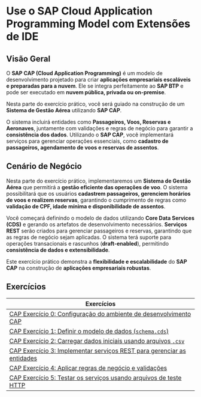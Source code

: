 # **Use o SAP Cloud Application Programming Model com Extensões de IDE**  

## **Visão Geral**  
O **SAP CAP (Cloud Application Programming)** é um modelo de desenvolvimento projetado para criar **aplicações empresariais escaláveis e preparadas para a nuvem**. Ele se integra perfeitamente ao **SAP BTP** e pode ser executado em **nuvem pública, privada ou on-premise**.  

Nesta parte do exercício prático, você será guiado na construção de um **Sistema de Gestão Aérea** utilizando **SAP CAP**.  

O sistema incluirá entidades como **Passageiros, Voos, Reservas e Aeronaves**, juntamente com validações e regras de negócio para garantir a **consistência dos dados**. Utilizando o **SAP CAP**, você implementará serviços para gerenciar operações essenciais, como **cadastro de passageiros, agendamento de voos e reservas de assentos**.  

## **Cenário de Negócio**  
Nesta parte do exercício prático, implementaremos um **Sistema de Gestão Aérea** que permitirá a **gestão eficiente das operações de voo**. O sistema possibilitará que os usuários **cadastrem passageiros, gerenciem horários de voos e realizem reservas**, garantindo o cumprimento de regras como **validação de CPF, idade mínima e disponibilidade de assentos**.  

Você começará definindo o modelo de dados utilizando **Core Data Services (CDS)** e gerando os artefatos de desenvolvimento necessários. **Serviços REST** serão criados para gerenciar passageiros e reservas, garantindo que as regras de negócio sejam aplicadas. O sistema terá suporte para operações transacionais e rascunhos (**draft-enabled**), permitindo **consistência de dados e extensibilidade**.  

Este exercício prático demonstra a **flexibilidade e escalabilidade** do **SAP CAP** na construção de **aplicações empresariais robustas**.  

## **Exercícios**  

| Exercícios |
|-----------|
| [CAP Exercício 0: Configuração do ambiente de desenvolvimento CAP](https://github.com/ViniciusInfinitfy/btp-experience2025-AD267/tree/main/exercises/ex0) |
| [CAP Exercício 1: Definir o modelo de dados (`schema.cds`)](https://github.com/ViniciusInfinitfy/btp-experience2025-AD267/tree/main/exercises/ex1) |
| [CAP Exercício 2: Carregar dados iniciais usando arquivos `.csv`](https://github.com/ViniciusInfinitfy/btp-experience2025-AD267/tree/main/exercises/ex2) |
| [CAP Exercício 3: Implementar serviços REST para gerenciar as entidades](https://github.com/ViniciusInfinitfy/btp-experience2025-AD267/tree/main/exercises/ex3) |
| [CAP Exercício 4: Aplicar regras de negócio e validações](https://github.com/ViniciusInfinitfy/btp-experience2025-AD267/tree/main/exercises/ex4) |
| [CAP Exercício 5: Testar os serviços usando arquivos de teste HTTP](https://github.com/ViniciusInfinitfy/btp-experience2025-AD267/tree/main/exercises/ex5) |  
